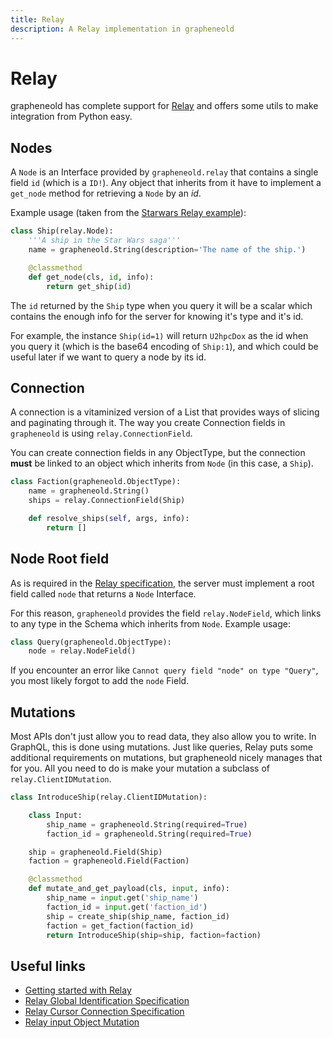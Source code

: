 ```yaml
---
title: Relay
description: A Relay implementation in grapheneold
---
```


# Relay

grapheneold has complete support for [Relay](https://facebook.github.io/relay/docs/graphql-relay-specification.html) and offers some utils to make integration from Python easy.

## Nodes

A `Node` is an Interface provided by `grapheneold.relay` that contains a single field `id` (which is a `ID!`). Any object that inherits from it have to implement a `get_node` method for retrieving a `Node` by an *id*.

Example usage (taken from the [Starwars Relay example](https://github.com/graphql-python/grapheneold/blob/master/examples/starwars_relay/schema.py)):

```python
class Ship(relay.Node):
    '''A ship in the Star Wars saga'''
    name = grapheneold.String(description='The name of the ship.')

    @classmethod
    def get_node(cls, id, info):
        return get_ship(id)
```

The `id` returned by the `Ship` type when you query it will be a scalar which contains the enough info for the server for knowing it's type and it's id.

For example, the instance `Ship(id=1)` will return `U2hpcDox` as the id when you query it (which is the base64 encoding of `Ship:1`), and which could be useful later if we want to query a node by its id.


## Connection

A connection is a vitaminized version of a List that provides ways of slicing and paginating through it. The way you create Connection fields in `grapheneold` is using `relay.ConnectionField`.

You can create connection fields in any ObjectType, but the connection **must** be linked to an object which inherits from `Node` (in this case, a `Ship`).

```python
class Faction(grapheneold.ObjectType):
    name = grapheneold.String()
    ships = relay.ConnectionField(Ship)

    def resolve_ships(self, args, info):
        return []
```

## Node Root field

As is required in the [Relay specification](https://facebook.github.io/relay/graphql/objectidentification.htm#sec-Node-root-field), the server must implement a root field called `node` that returns a `Node` Interface.

For this reason, `grapheneold` provides the field `relay.NodeField`, which links to any type in the Schema which inherits from `Node`. Example usage:

```python
class Query(grapheneold.ObjectType):
    node = relay.NodeField()
```

If you encounter an error like `Cannot query field "node" on type "Query"`, you most likely forgot to add the `node` Field.

## Mutations

Most APIs don't just allow you to read data, they also allow you to write. In GraphQL, this is done using mutations. Just like queries, Relay puts some additional requirements on mutations, but grapheneold nicely manages that for you. All you need to do is make your mutation a subclass of `relay.ClientIDMutation`.

```python
class IntroduceShip(relay.ClientIDMutation):

    class Input:
        ship_name = grapheneold.String(required=True)
        faction_id = grapheneold.String(required=True)

    ship = grapheneold.Field(Ship)
    faction = grapheneold.Field(Faction)

    @classmethod
    def mutate_and_get_payload(cls, input, info):
        ship_name = input.get('ship_name')
        faction_id = input.get('faction_id')
        ship = create_ship(ship_name, faction_id)
        faction = get_faction(faction_id)
        return IntroduceShip(ship=ship, faction=faction)
```

## Useful links

* [Getting started with Relay](https://facebook.github.io/relay/docs/graphql-relay-specification.html)
* [Relay Global Identification Specification](https://facebook.github.io/relay/graphql/objectidentification.htm)
* [Relay Cursor Connection Specification](https://facebook.github.io/relay/graphql/connections.htm)
* [Relay input Object Mutation](https://facebook.github.io/relay/graphql/mutations.htm)
